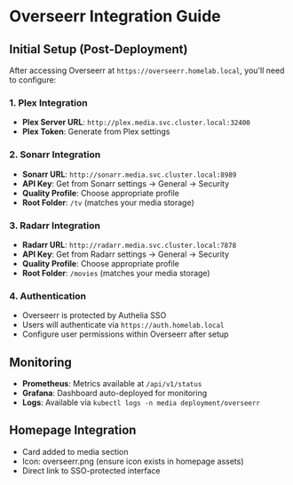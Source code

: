 # Overseerr Integration Guide

## Initial Setup (Post-Deployment)

After accessing Overseerr at `https://overseerr.homelab.local`, you'll need to configure:

### 1. Plex Integration
- **Plex Server URL**: `http://plex.media.svc.cluster.local:32400`
- **Plex Token**: Generate from Plex settings

### 2. Sonarr Integration
- **Sonarr URL**: `http://sonarr.media.svc.cluster.local:8989`
- **API Key**: Get from Sonarr settings → General → Security
- **Quality Profile**: Choose appropriate profile
- **Root Folder**: `/tv` (matches your media storage)

### 3. Radarr Integration
- **Radarr URL**: `http://radarr.media.svc.cluster.local:7878`
- **API Key**: Get from Radarr settings → General → Security
- **Quality Profile**: Choose appropriate profile
- **Root Folder**: `/movies` (matches your media storage)

### 4. Authentication
- Overseerr is protected by Authelia SSO
- Users will authenticate via `https://auth.homelab.local`
- Configure user permissions within Overseerr after setup

## Monitoring
- **Prometheus**: Metrics available at `/api/v1/status`
- **Grafana**: Dashboard auto-deployed for monitoring
- **Logs**: Available via `kubectl logs -n media deployment/overseerr`

## Homepage Integration
- Card added to media section
- Icon: overseerr.png (ensure icon exists in homepage assets)
- Direct link to SSO-protected interface